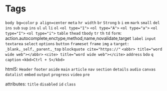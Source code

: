 # Tags

`body bg=color`
`p align=center`
`meta`
`hr width`
`br`
`Strong`
`b`
`i`
`em`
`mark`
`small`
`del`
`ins`
`sub`
`sup`
`ins`
`ul`
`ul`
`li`
`ol`
`<ol type="1">`
`<ol type="A">`
`<ol type="a">`
`<ol type="I">`
`<ol type="i">`
`table`
`thead`
`tbody`
`tr`
`th`
`td`
`form`: action.autocomplete,enctype,method,name,novalidate,target
`label`
`input`
`textarea`
`select`
`options`
`button`
`frameset`
`frame`
`img`
`a`
`target: _blank,_self,_parent,_top`
`blockquote cite="https://"`
`<abbr> title="word wide web"></abbr>`
`<cite> title="word wide web"></cite>`
`address`
`bdo`
`q`
`caption`
`<kbd>Ctrl + S</kbd>`

html5:
`Header`
`footer`
`aside`
`main`
`article`
`nav`
`section`
`details`
`audio`
`canvas`
`datalist`
`embed`
`output`
`progress`
`video`
`pre`

attributes:
`title`
`disabled`
`id`
`class`
